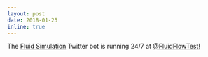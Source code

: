 ```yaml
---
layout: post
date: 2018-01-25
inline: true
---
```

The <a href="http://alvarop.me/projects/fluid_twitter/"  target="_ blank">Fluid Simulation</a> Twitter bot is running 24/7 at <a href="https://twitter.com/FluidFlowTest" target="_ blank">@FluidFlowTest!</a>
